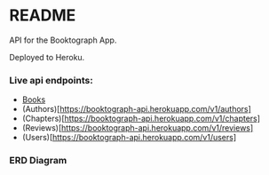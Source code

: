 # README

API for the Booktograph App. 

Deployed to Heroku.

### Live api endpoints:
  - [Books](https://booktograph-api.herokuapp.com/v1/books)
  - (Authors)[https://booktograph-api.herokuapp.com/v1/authors]
  - (Chapters)[https://booktograph-api.herokuapp.com/v1/chapters]
  - (Reviews)[https://booktograph-api.herokuapp.com/v1/reviews]
  - (Users)[https://booktograph-api.herokuapp.com/v1/users]
  
### ERD Diagram   
  
  
  
  
